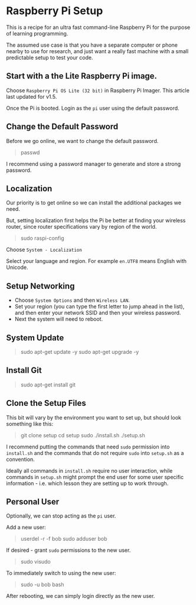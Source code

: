 # Raspberry Pi Setup

This is a recipe for an ultra fast command-line Raspberry Pi for the purpose of learning programming.

The assumed use case is that you have a separate computer or phone nearby to use for research, and just want a really fast machine with a small predictable setup to test your code.

## Start with a the Lite Raspberry Pi image.

Choose `Raspberry Pi OS Lite (32 bit)` in Raspberry Pi Imager.
This article last updated for v1.5.

Once the Pi is booted. Login as the `pi` user using the default password.

## Change the Default Password

Before we go online, we want to change the default password.

> passwd

I recommend using a password manager to generate and store a strong password.

## Localization

Our priority is to get online so we can install the additional packages we need.

But, setting localization first helps the Pi be better at finding your wireless router, since router specifications vary by region of the world.

> sudo raspi-config

Choose `System - Localization`

Select your language and region. For example `en.UTF8` means English with Unicode.

## Setup Networking

+ Choose `System Options` and then `Wireless LAN`.
+ Set your region (you can type the first letter to jump ahead in the list), and then enter your network SSID and then your wireless password.
+ Next the system will need to reboot.

## System Update

> sudo apt-get update -y
> sudo apt-get upgrade -y

## Install Git

> sudo apt-get install git

## Clone the Setup Files

This bit will vary by the environment you want to set up, but should look something like this:

> git clone <instructors git repository> setup
> cd setup
> sudo ./install.sh
> ./setup.sh

I recommend putting the commands that need `sudo` permission into `install.sh` and the commands that do not require `sudo` into `setup.sh` as a convention.

Ideally all commands in `install.sh` require no user interaction, while commands in `setup.sh` might prompt the end user for some user specific information - i.e. which lesson they are setting up to work through.

## Personal User

Optionally, we can stop acting as the `pi` user.

Add a new user:
> userdel -r -f bob
> sudo adduser bob

If desired - grant `sudo` permissions to the new user.
> sudo visudo

To immediately switch to using the new user:
> sudo -u bob bash

After rebooting, we can simply login directly as the new user.